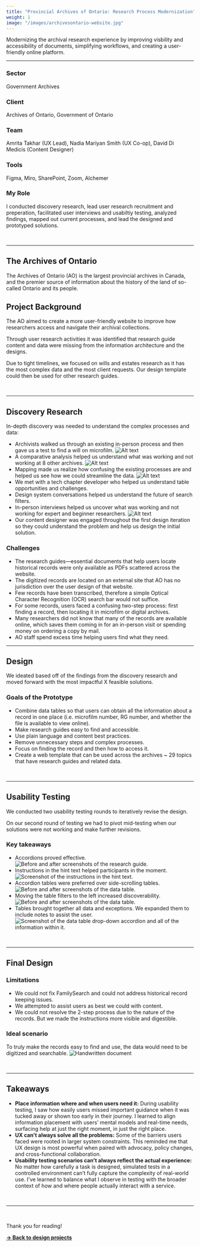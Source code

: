 ```yaml
---
title: "Provincial Archives of Ontario: Research Process Modernization"
weight: 1
image: "/images/archivesontario-website.jpg"
---
```


Modernizing the archival research experience by improving visbility and accessibility of documents, simplifying workflows, and creating a user-friendly online platform.

---

### **Sector**
Government Archives

### **Client**
Archives of Ontario, Government of Ontario

### **Team**
Amrita Takhar (UX Lead), Nadia Mariyan Smith (UX Co-op), David Di Medicis (Content Designer)

### **Tools**
Figma, Miro, SharePoint, Zoom, Alchemer

### **My Role**
I conducted discovery research, lead user research recruitment and preperation, facilitated user interviews and usabiltiy testing, analyzed findings, mapped out current processes, and lead the designed and prototyped solutions.

<br>

---

## The Archives of Ontario

The Archives of Ontario (AO) is the largest provincial archives in Canada, and the premier source of information about the history of the land of so-called Ontario and its people.

## Project Background

The AO aimed to create a more user-friendly website to improve how researchers access and navigate their archival collections. 

Through user research activities it was identified that research guide content and data were missing from the information architecture and the designs.

Due to tight timelines, we focused on wills and estates research as it has the most complex data and the most client requests. Our design template could then be used for other research guides.

<br>

---

## Discovery Research

In-depth discovery was needed to understand the complex processes and data:

- Archivists walked us through an existing in-person process and then gave us a test to find a will on microfilm.
![Alt text](/images/archivesontario-process.jpg)
- A comparative analysis helped us understand what was working and not working at 8 other archives.
![Alt text](/images/archivesontario-process1.jpg)
- Mapping made us realize how confusing the existing processes are and helped us see how we could streamline the data.
![Alt text](/images/archivesontario-process2.jpg)
- We met with a tech chapter developer who helped us understand table opportunities and challenges.
- Design system conversations helped us understand the future of search filters.
- In-person interviews helped us uncover what was working and not working for expert and beginner researchers. 
![Alt text](/images/archivesontario-process3.jpg)
- Our content designer was engaged throughout the first design iteration so they could understand the problem and help us design the initial solution. 

### **Challenges**

- The research guides—essential documents that help users locate historical records were only available as PDFs scattered across the website.
- The digitized records are located on an external site that AO has no jurisdiction over the user design of that website. 
- Few records have been transcribed, therefore a simple Optical Character Recognition (OCR) search bar would not suffice.
- For some records, users faced a confusing two-step process: first finding a record, then locating it in microfilm or digital archives.
- Many researchers did not know that many of the records are available online, which saves them coming in for an in-person visit or spending money on ordering a copy by mail.
- AO staff spend excess time helping users find what they need. 

<!--

### **The current online research process:**  
<br>
<div style="text-align: center;">
  <video width="640" height="360" controls>
   <source src="/videos/name" type="video/quicktime">
      Your browser does not support the video tag.
</video>
</div>

<br>

-->

---

## Design

We ideated based off of the findings from the discovery research and moved forward with the most impactful X feasible solutions.

### **Goals of the Prototype**

- Combine data tables so that users can obtain all the information about a record in one place (i.e. microfilm number, RG number, and whether the file is available to view online). 
- Make research guides easy to find and accessible.
- Use plain language and content best practices.
- Remove unnecessary steps and complex processes. 
- Focus on finding the record and then how to access it.
- Create a web template that can be used across the archives ~ 29 topics that have research guides and related data.

<br> 

---

## Usability Testing

We conducted two usability testing rounds to iteratively revise the design. 

On our second round of testing we had to pivot mid-testing when our solutions were not working and make further revisions. 

### **Key takeaways**
- Accordions proved effective. 
![Before and after screenshots of the research guide.](/images/archivesontario-insight1.jpg)
- Instructions in the hint text helped participants in the moment.
![Screenshot of the instructions in the hint text. ](/images/archivesontario-insight2.jpg)
- Accordion tables were preferred over side-scrolling tables.
![Before and after screenshots of the data table.](/images/archivesontario-insight3.jpg)
- Moving the table filters to the left increased discoverability.
![Before and after screenshots of the data table.](/images/archivesontario-insight4.jpg)
- Tables brought together all data and exceptions. We expanded them to include notes to assist the user.
![Screenshot of the data table drop-down accordion and all of the information within it.](/images/archivesontario-insight5.jpg)

<br> 

--- 

## Final Design

<!--
### **Our final proposed design:**
<br> 
<div style="text-align: center;">
  <video width="640" height="360" controls>
    <source src="/videos/name.mov" type="video/quicktime">
    Your browser does not support the video tag.
  </video>
</div>

-->

### **Limitations**
- We could not fix FamilySearch and could not address historical record keeping issues.
- We attempted to assist users as best we could with content.
- We could not resolve the 2-step process due to the nature of the records. But we made the instructions more visible and digestible.

### **Ideal scenario** 

To truly make the records easy to find and use, the data would need to be digitized
and searchable. 
![Handwritten document](/images/archivesontario-ideal.jpg)

<br>

---

## Takeaways
- **Place information where and when users need it:** During usability testing, I saw how easily users missed important guidance when it was tucked away or shown too early in their journey. I learned to align information placement with users’ mental models and real-time needs, surfacing help at just the right moment, in just the right place.
- **UX can't always solve all the problems:** Some of the barriers users faced were rooted in larger system constraints. This reminded me that UX design is most powerful when paired with advocacy, policy changes, and cross-functional collaboration.
- **Usability testing scenarios can't always reflect the actual experience:** No matter how carefully a task is designed, simulated tests in a controlled environment can’t fully capture the complexity of real-world use. I’ve learned to balance what I observe in testing with the broader context of how and where people actually interact with a service.

<br>

---

<br>

Thank you for reading! 

[**→ Back to design projects**](/design)